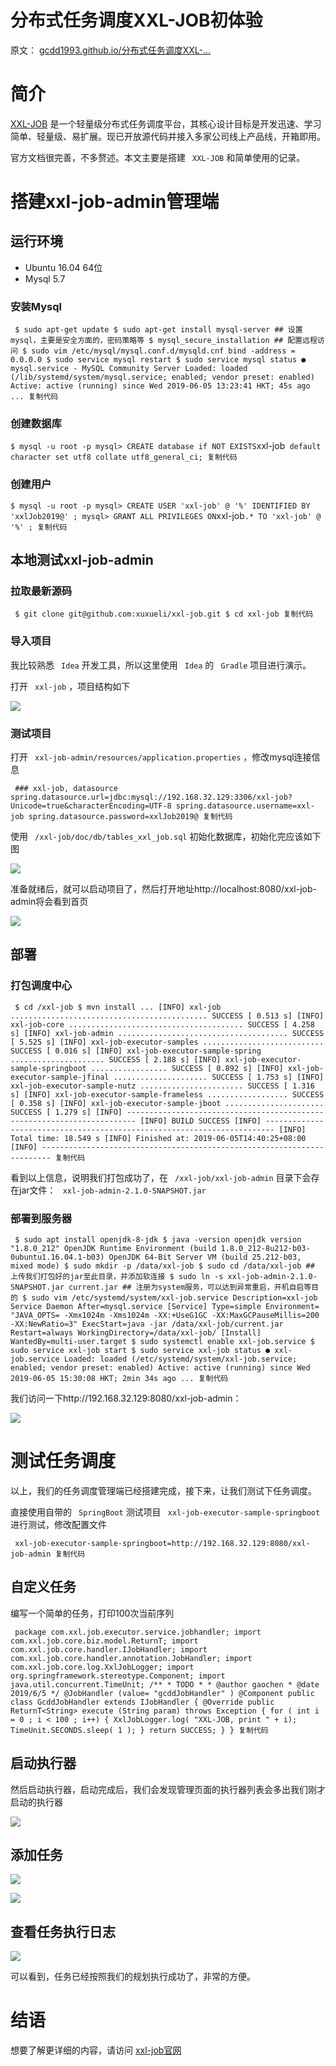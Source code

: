 # 分布式任务调度XXL-JOB初体验 #

原文： [gcdd1993.github.io/分布式任务调度XXL-…]( https://link.juejin.im?target=https%3A%2F%2Fgcdd1993.github.io%2F%25E5%2588%2586%25E5%25B8%2583%25E5%25BC%258F%25E4%25BB%25BB%25E5%258A%25A1%25E8%25B0%2583%25E5%25BA%25A6XXL-JOB%25E5%2588%259D%25E4%25BD%2593%25E9%25AA%258C )

# 简介 #

[XXL-JOB]( https://link.juejin.im?target=http%3A%2F%2Fwww.xuxueli.com%2Fxxl-job%2F%23%2F ) 是一个轻量级分布式任务调度平台，其核心设计目标是开发迅速、学习简单、轻量级、易扩展。现已开放源代码并接入多家公司线上产品线，开箱即用。

官方文档很完善，不多赘述。本文主要是搭建 ` XXL-JOB` 和简单使用的记录。

# 搭建xxl-job-admin管理端 #

## 运行环境 ##

* Ubuntu 16.04 64位
* Mysql 5.7

### 安装Mysql ###

` $ sudo apt-get update $ sudo apt-get install mysql-server ## 设置mysql，主要是安全方面的，密码策略等 $ mysql_secure_installation ## 配置远程访问 $ sudo vim /etc/mysql/mysql.conf.d/mysqld.cnf bind -address = 0.0.0.0 $ sudo service mysql restart $ sudo service mysql status ● mysql.service - MySQL Community Server Loaded: loaded (/lib/systemd/system/mysql.service; enabled; vendor preset: enabled) Active: active (running) since Wed 2019-06-05 13:23:41 HKT; 45s ago ... 复制代码`

### 创建数据库 ###

` $ mysql -u root -p mysql> CREATE database if NOT EXISTS `xxl-job` default character set utf8 collate utf8_general_ci; 复制代码`

### 创建用户 ###

` $ mysql -u root -p mysql> CREATE USER 'xxl-job' @ '%' IDENTIFIED BY 'xxlJob2019@' ; mysql> GRANT ALL PRIVILEGES ON `xxl-job`.* TO 'xxl-job' @ '%' ; 复制代码`

## 本地测试xxl-job-admin ##

### 拉取最新源码 ###

` $ git clone git@github.com:xuxueli/xxl-job.git $ cd xxl-job 复制代码`

### 导入项目 ###

我比较熟悉 ` Idea` 开发工具，所以这里使用 ` Idea` 的 ` Gradle` 项目进行演示。

打开 ` xxl-job` ，项目结构如下

![](https://user-gold-cdn.xitu.io/2019/6/5/16b26c0d6e6c8590?imageView2/0/w/1280/h/960/ignore-error/1)

### 测试项目 ###

打开 ` xxl-job-admin/resources/application.properties` ，修改mysql连接信息

` ### xxl-job, datasource spring.datasource.url=jdbc:mysql://192.168.32.129:3306/xxl-job?Unicode=true&characterEncoding=UTF-8 spring.datasource.username=xxl-job spring.datasource.password=xxlJob2019@ 复制代码`

使用 ` /xxl-job/doc/db/tables_xxl_job.sql` 初始化数据库，初始化完应该如下图

![](https://user-gold-cdn.xitu.io/2019/6/5/16b26c0d6cc15b94?imageView2/0/w/1280/h/960/ignore-error/1)

准备就绪后，就可以启动项目了，然后打开地址http://localhost:8080/xxl-job-admin将会看到首页

![](https://user-gold-cdn.xitu.io/2019/6/5/16b26c0dabff2fc0?imageView2/0/w/1280/h/960/ignore-error/1)

## 部署 ##

### 打包调度中心 ###

` $ cd /xxl-job $ mvn install ... [INFO] xxl-job ............................................ SUCCESS [ 0.513 s] [INFO] xxl-job-core ....................................... SUCCESS [ 4.258 s] [INFO] xxl-job-admin ...................................... SUCCESS [ 5.525 s] [INFO] xxl-job-executor-samples ........................... SUCCESS [ 0.016 s] [INFO] xxl-job-executor-sample-spring ..................... SUCCESS [ 2.188 s] [INFO] xxl-job-executor-sample-springboot ................. SUCCESS [ 0.892 s] [INFO] xxl-job-executor-sample-jfinal ..................... SUCCESS [ 1.753 s] [INFO] xxl-job-executor-sample-nutz ....................... SUCCESS [ 1.316 s] [INFO] xxl-job-executor-sample-frameless .................. SUCCESS [ 0.358 s] [INFO] xxl-job-executor-sample-jboot ...................... SUCCESS [ 1.279 s] [INFO] ------------------------------------------------------------------------ [INFO] BUILD SUCCESS [INFO] ------------------------------------------------------------------------ [INFO] Total time: 18.549 s [INFO] Finished at: 2019-06-05T14:40:25+08:00 [INFO] ------------------------------------------------------------------------ 复制代码`

看到以上信息，说明我们打包成功了，在 ` /xxl-job/xxl-job-admin` 目录下会存在jar文件： ` xxl-job-admin-2.1.0-SNAPSHOT.jar`

### 部署到服务器 ###

` $ sudo apt install openjdk-8-jdk $ java -version openjdk version "1.8.0_212" OpenJDK Runtime Environment (build 1.8.0_212-8u212-b03-0ubuntu1.16.04.1-b03) OpenJDK 64-Bit Server VM (build 25.212-b03, mixed mode) $ sudo mkdir -p /data/xxl-job $ sudo cd /data/xxl-job ## 上传我们打包好的jar至此目录，并添加软连接 $ sudo ln -s xxl-job-admin-2.1.0-SNAPSHOT.jar current.jar ## 注册为system服务，可以达到异常重启，开机自启等目的 $ sudo vim /etc/systemd/system/xxl-job.service Description=xxl-job Service Daemon After=mysql.service [Service] Type=simple Environment= "JAVA_OPTS= -Xmx1024m -Xms1024m -XX:+UseG1GC -XX:MaxGCPauseMillis=200 -XX:NewRatio=3" ExecStart=java -jar /data/xxl-job/current.jar Restart=always WorkingDirectory=/data/xxl-job/ [Install] WantedBy=multi-user.target $ sudo systemctl enable xxl-job.service $ sudo service xxl-job start $ sudo service xxl-job status ● xxl-job.service Loaded: loaded (/etc/systemd/system/xxl-job.service; enabled; vendor preset: enabled) Active: active (running) since Wed 2019-06-05 15:30:08 HKT; 2min 34s ago ... 复制代码`

我们访问一下http://192.168.32.129:8080/xxl-job-admin：

![](https://user-gold-cdn.xitu.io/2019/6/5/16b26c0d6e798ce2?imageView2/0/w/1280/h/960/ignore-error/1)

# 测试任务调度 #

以上，我们的任务调度管理端已经搭建完成，接下来，让我们测试下任务调度。

直接使用自带的 ` SpringBoot` 测试项目 ` xxl-job-executor-sample-springboot` 进行测试，修改配置文件

` xxl-job-executor-sample-springboot=http://192.168.32.129:8080/xxl-job-admin 复制代码`

## 自定义任务 ##

编写一个简单的任务，打印100次当前序列

` package com.xxl.job.executor.service.jobhandler; import com.xxl.job.core.biz.model.ReturnT; import com.xxl.job.core.handler.IJobHandler; import com.xxl.job.core.handler.annotation.JobHandler; import com.xxl.job.core.log.XxlJobLogger; import org.springframework.stereotype.Component; import java.util.concurrent.TimeUnit; /** * TODO * * @author gaochen * @date 2019/6/5 */ @JobHandler (value= "gcddJobHandler" ) @Component public class GcddJobHandler extends IJobHandler { @Override public ReturnT<String> execute (String param) throws Exception { for ( int i = 0 ; i < 100 ; i++) { XxlJobLogger.log( "XXL-JOB, print " + i); TimeUnit.SECONDS.sleep( 1 ); } return SUCCESS; } } 复制代码`

## 启动执行器 ##

然后启动执行器，启动完成后，我们会发现管理页面的执行器列表会多出我们刚才启动的执行器

![](https://user-gold-cdn.xitu.io/2019/6/5/16b26c0d724ebb3c?imageView2/0/w/1280/h/960/ignore-error/1)

## 添加任务 ##

![](https://user-gold-cdn.xitu.io/2019/6/5/16b26c0d72cd3192?imageView2/0/w/1280/h/960/ignore-error/1)

![](https://user-gold-cdn.xitu.io/2019/6/5/16b26c0dbe3d0401?imageView2/0/w/1280/h/960/ignore-error/1)

## 查看任务执行日志 ##

![](https://user-gold-cdn.xitu.io/2019/6/5/16b26c15590cf3b7?imageView2/0/w/1280/h/960/ignore-error/1)

可以看到，任务已经按照我们的规划执行成功了，非常的方便。

# 结语 #

想要了解更详细的内容，请访问 [xxl-job官网]( https://link.juejin.im?target=http%3A%2F%2Fwww.xuxueli.com%2Fxxl-job%2F%23%2F )